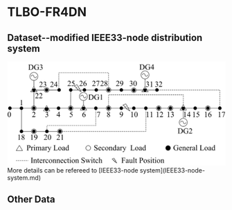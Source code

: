 # TLBO-FR4DN

## Dataset--modified IEEE33-node distribution system
<div align=center><img width="513" height="240" src="images/modified IEEE33-node system.png"/></div>
More details can be refereed to [IEEE33-node system](IEEE33-node-system.md)

## Other Data
